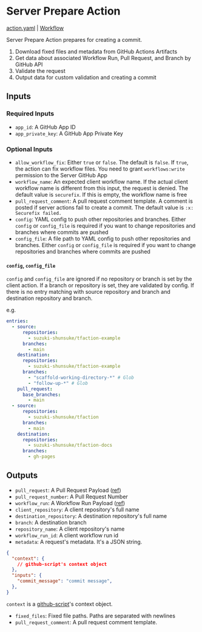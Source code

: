 # Server Prepare Action

[action.yaml](action.yaml) | [Workflow](https://github.com/securefix-action/demo-server/blob/main/.github/workflows/securefix.yaml)

Server Prepare Action prepares for creating a commit.

1. Download fixed files and metadata from GitHub Actions Artifacts
1. Get data about associated Workflow Run, Pull Request, and Branch by GitHub API
1. Validate the request
1. Output data for custom validation and creating a commit

## Inputs

### Required Inputs

- `app_id`: A GitHub App ID
- `app_private_key`: A GitHub App Private Key

### Optional Inputs

- `allow_workflow_fix`: Either `true` or `false`. The default is `false`. If `true`, the action can fix workflow files. You need to grant `workflows:write` permission to the Server GitHub App
- `workflow_name`: An expected client workflow name. If the actual client workflow name is different from this input, the request is denied. The default value is `securefix`. If this is empty, the workflow name is free
- `pull_request_comment`: A pull request comment template. A comment is posted if server actions fail to create a commit. The default value is `:x: Securefix failed.`
- `config`: YAML config to push other repositories and branches. Either `config` or `config_file` is required if you want to change repositories and branches where commits are pushed
- `config_file`: A file path to YAML config to push other repositories and branches. Either `config` or `config_file` is required if you want to change repositories and branches where commits are pushed

#### `config`, `config_file`

`config` and `config_file` are ignored if no repository or branch is set by the client action.
If a branch or repository is set, they are validated by config.
If there is no entry matching with source repository and branch and destination repository and branch.

e.g.

```yaml
entries:
  - source:
      repositories:
        - suzuki-shunsuke/tfaction-example
      branches:
        - main
    destination:
      repositories:
        - suzuki-shunsuke/tfaction-example
      branches:
        - "scaffold-working-directory-*" # Glob
        - "follow-up-*" # Glob
    pull_request:
      base_branches:
        - main
  - source:
      repositories:
        - suzuki-shunsuke/tfaction
      branches:
        - main
    destination:
      repositories:
        - suzuki-shunsuke/tfaction-docs
      branches:
        - gh-pages
```

## Outputs

- `pull_request`: A Pull Request Payload ([ref](https://docs.github.com/en/rest/pulls/pulls?apiVersion=2022-11-28#get-a-pull-request))
- `pull_request_number`: A Pull Request Number
- `workflow_run`: A Workflow Run Payload ([ref](https://docs.github.com/en/rest/actions/workflow-runs?apiVersion=2022-11-28#get-a-workflow-run))
- `client_repository`: A client repository's full name
- `destination_repository`: A destination repository's full name
- `branch`: A destination branch
- `repository_name`: A client repository's name
- `workflow_run_id`: A client workflow run id
- `metadata`: A request's metadata. It's a JSON string.

```json
{
  "context": {
    // github-script's context object
  },
  "inputs": {
    "commit_message": "commit message",
  },
}
```

`context` is a [github-script](https://github.com/actions/github-script)'s context object.

- `fixed_files`: Fixed file paths. Paths are separated with newlines
- `pull_request_comment`: A pull request comment template.
